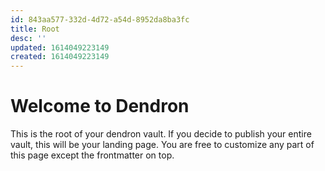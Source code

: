 ```yaml
---
id: 843aa577-332d-4d72-a54d-8952da8ba3fc
title: Root
desc: ''
updated: 1614049223149
created: 1614049223149
---
```

# Welcome to Dendron

This is the root of your dendron vault. If you decide to publish your entire vault, this will be your landing page. You are free to customize any part of this page except the frontmatter on top. 
